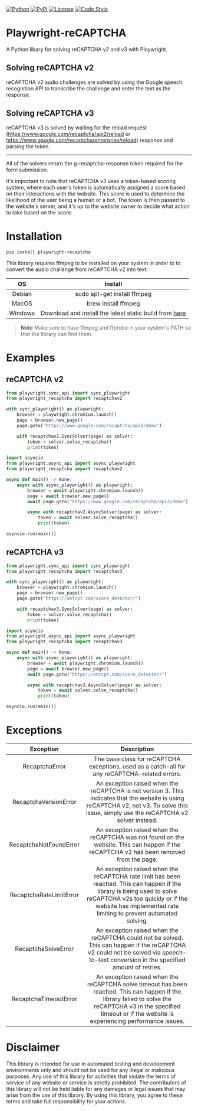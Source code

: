 [![Python](https://img.shields.io/badge/Python-3.8+-blue.svg)](https://www.python.org/downloads/release/python-380/)
[![PyPI](https://img.shields.io/pypi/v/playwright-recaptcha.svg)](https://pypi.org/project/playwright-recaptcha/)
[![License](https://img.shields.io/github/license/Xewdy444/Playwright-reCAPTCHA.svg?style=flat-square)](https://github.com/Xewdy444/Playwright-reCAPTCHA/blob/main/LICENSE)
[![Code Style](https://img.shields.io/badge/code%20style-black-000000.svg)](https://github.com/psf/black)

# Playwright-reCAPTCHA
A Python libary for solving reCAPTCHA v2 and v3 with Playwright.

## Solving reCAPTCHA v2
reCAPTCHA v2 audio challenges are solved by using the Google speech recognition API to transcribe the challenge and enter the text as the response.

## Solving reCAPTCHA v3
reCAPTCHA v3 is solved by waiting for the reload request (https://www.google.com/recaptcha/api2/reload or https://www.google.com/recaptcha/enterprise/reload) response and parsing the token.

---

All of the solvers return the g-recaptcha-response token required for the form submission.

It's important to note that reCAPTCHA v3 uses a token-based scoring system, where each user's token is automatically assigned a score based on their interactions with the website. This score is used to determine the likelihood of the user being a human or a bot. The token is then passed to the website's server, and it's up to the website owner to decide what action to take based on the score.

# Installation
```
pip install playwright-recaptcha
```

This library requires ffmpeg to be installed on your system in order to to convert the audio challenge from reCAPTCHA v2 into text.

|   OS    |                                          Install                                           |
| :-----: | :----------------------------------------------------------------------------------------: |
| Debian  |                                sudo apt-get install ffmpeg                                 |
|  MacOS  |                                    brew install ffmpeg                                     |
| Windows | Download and install the latest static build from [here](https://ffmpeg.org/download.html) |

> **Note**
> Make sure to have ffmpeg and ffprobe in your system's PATH so that the library can find them.

# Examples

## reCAPTCHA v2
```py
from playwright.sync_api import sync_playwright
from playwright_recaptcha import recaptchav2

with sync_playwright() as playwright:
    browser = playwright.chromium.launch()
    page = browser.new_page()
    page.goto("https://www.google.com/recaptcha/api2/demo")

    with recaptchav2.SyncSolver(page) as solver:
        token = solver.solve_recaptcha()
        print(token)
```

```py
import asyncio
from playwright.async_api import async_playwright
from playwright_recaptcha import recaptchav2

async def main() -> None:
    async with async_playwright() as playwright:
        browser = await playwright.chromium.launch()
        page = await browser.new_page()
        await page.goto("https://www.google.com/recaptcha/api2/demo")

        async with recaptchav2.AsyncSolver(page) as solver:
            token = await solver.solve_recaptcha()
            print(token)

asyncio.run(main())
```

## reCAPTCHA v3
```py
from playwright.sync_api import sync_playwright
from playwright_recaptcha import recaptchav3

with sync_playwright() as playwright:
    browser = playwright.chromium.launch()
    page = browser.new_page()
    page.goto("https://antcpt.com/score_detector/")

    with recaptchav3.SyncSolver(page) as solver:
        token = solver.solve_recaptcha()
        print(token)
```

```py
import asyncio
from playwright.async_api import async_playwright
from playwright_recaptcha import recaptchav3

async def main() -> None:
    async with async_playwright() as playwright:
        browser = await playwright.chromium.launch()
        page = await browser.new_page()
        await page.goto("https://antcpt.com/score_detector/")

        async with recaptchav3.AsyncSolver(page) as solver:
            token = await solver.solve_recaptcha()
            print(token)

asyncio.run(main())
```

# Exceptions
|        Exception        |                                                                                                            Description                                                                                                            |
| :---------------------: | :-------------------------------------------------------------------------------------------------------------------------------------------------------------------------------------------------------------------------------: |
|     RecaptchaError      |                                                                  The base class for reCAPTCHA exceptions, used as a catch-all for any reCAPTCHA-related errors.                                                                   |
|  RecaptchaVersionError  |                     An exception raised when the reCAPTCHA is not version 3. This indicates that the website is using reCAPTCHA v2, not v3. To solve this issue, simply use the reCAPTCHA v2 solver instead.                      |
| RecaptchaNotFoundError  |                                             An exception raised when the reCAPTCHA was not found on the website. This can happen if the reCAPTCHA v2 has been removed from the page.                                              |
| RecaptchaRateLimitError | An exception raised when the reCAPTCHA rate limit has been reached. This can happen if the library is being used to solve reCAPTCHA v2s too quickly or if the website has implemented rate limiting to prevent automated solving. |
|   RecaptchaSolveError   |                       An exception raised when the reCAPTCHA could not be solved. This can happen if the reCAPTCHA v2 could not be solved via speech-to-text conversion in the specified amount of retries.                       |
|  RecaptchaTimeoutError  |       An exception raised when the reCAPTCHA solve timeout has been reached. This can happen if the library failed to solve the reCAPTCHA v3 in the specified timeout or if the website is experiencing performance issues.       |


# Disclaimer
This library is intended for use in automated testing and development environments only and should not be used for any illegal or malicious purposes. Any use of this library for activities that violate the terms of service of any website or service is strictly prohibited. The contributors of this library will not be held liable for any damages or legal issues that may arise from the use of this library. By using this library, you agree to these terms and take full responsibility for your actions.